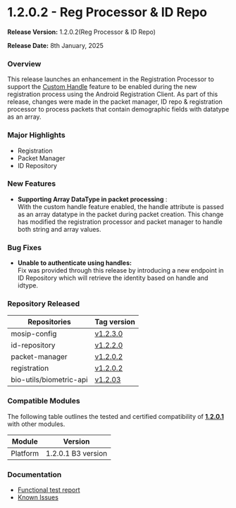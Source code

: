 # 1.2.0.2 - Reg Processor & ID Repo

**Release Version:** 1.2.0.2(Reg Processor & ID Repo)

**Release Date:** 8th January, 2025

### **Overview**

This release launches an enhancement in the Registration Processor to support the [Custom Handle](https://docs.mosip.io/1.2.0/modules/id-repository/custom-handle) feature to be enabled during the new registration process using the Android Registration Client. As part of this release, changes were made in the packet manager, ID repo & registration processor to process packets that contain demographic fields with datatype as an array.

### **Major Highlights**

* Registration
* Packet Manager
* ID Repository

### **New Features**

* **Supporting Array DataType in packet processing** :\
  With the custom handle feature enabled, the handle attribute is passed as an array datatype in the packet during packet creation. This change has modified the registration processor and packet manager to handle both string and array values.&#x20;

### **Bug Fixes**

* **Unable to authenticate using handles:**\
  Fix was provided through this release by introducing a new endpoint in ID Repository which will retrieve the identity based on handle and idtype.

### **Repository Released**

| Repositories            | Tag version                                                       |
| ----------------------- | ----------------------------------------------------------------- |
| mosip-config            | [v1.2.3.0](https://github.com/mosip/mosip-config/tree/v1.2.3.0)   |
| id-repository           | [v1.2.2.0](https://github.com/mosip/id-repository/tree/v1.2.2.0)  |
| packet-manager          | [v1.2.0.2](https://github.com/mosip/packet-manager/tree/v1.2.0.2) |
| registration            | [v1.2.0.2](https://github.com/mosip/registration/tree/v1.2.0.2)   |
| bio-utils/biometric-api | [v1.2.03](https://github.com/mosip/bio-utils/tree/v1.2.0.3)       |

### **Compatible Modules**

The following table outlines the tested and certified compatibility of [**1.2.0.1**](../release-notes-1.2.0.1/) with other modules.

| Module    | Version               |
| --------- | --------------------- |
|  Platform |    1.2.0.1 B3 version |

### Documentation

* [Functional test report](https://docs.mosip.io/1.2.0/releases/1.2.0.2-reg-processor-and-id-repo/test-report)
* [Known Issues](https://mosip.atlassian.net/issues/?jql=labels%20%3D%20%22known-issue-1.2.0.2%22)
